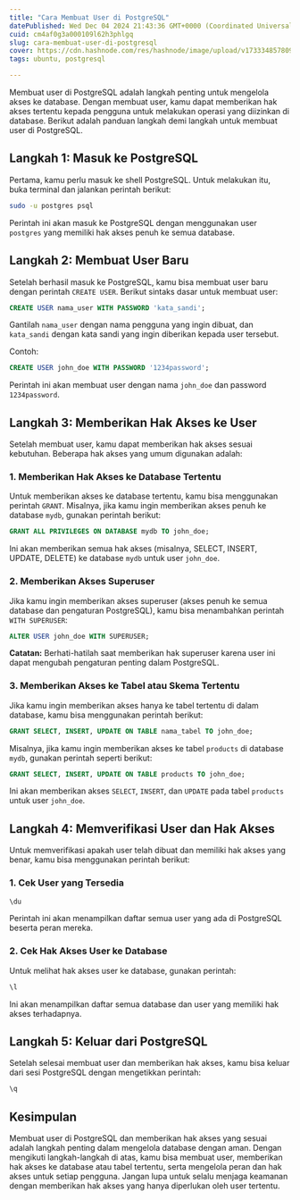 ```yaml
---
title: "Cara Membuat User di PostgreSQL"
datePublished: Wed Dec 04 2024 21:43:36 GMT+0000 (Coordinated Universal Time)
cuid: cm4af0g3a000109l62h3phlgq
slug: cara-membuat-user-di-postgresql
cover: https://cdn.hashnode.com/res/hashnode/image/upload/v1733348578093/98a472e6-7b0a-43ab-9e3e-6e308254d5a6.webp
tags: ubuntu, postgresql

---
```


Membuat user di PostgreSQL adalah langkah penting untuk mengelola akses ke database. Dengan membuat user, kamu dapat memberikan hak akses tertentu kepada pengguna untuk melakukan operasi yang diizinkan di database. Berikut adalah panduan langkah demi langkah untuk membuat user di PostgreSQL.

## Langkah 1: Masuk ke PostgreSQL

Pertama, kamu perlu masuk ke shell PostgreSQL. Untuk melakukan itu, buka terminal dan jalankan perintah berikut:

```bash
sudo -u postgres psql
```

Perintah ini akan masuk ke PostgreSQL dengan menggunakan user `postgres` yang memiliki hak akses penuh ke semua database.

## Langkah 2: Membuat User Baru

Setelah berhasil masuk ke PostgreSQL, kamu bisa membuat user baru dengan perintah `CREATE USER`. Berikut sintaks dasar untuk membuat user:

```sql
CREATE USER nama_user WITH PASSWORD 'kata_sandi';
```

Gantilah `nama_user` dengan nama pengguna yang ingin dibuat, dan `kata_sandi` dengan kata sandi yang ingin diberikan kepada user tersebut.

Contoh:

```sql
CREATE USER john_doe WITH PASSWORD '1234password';
```

Perintah ini akan membuat user dengan nama `john_doe` dan password `1234password`.

## Langkah 3: Memberikan Hak Akses ke User

Setelah membuat user, kamu dapat memberikan hak akses sesuai kebutuhan. Beberapa hak akses yang umum digunakan adalah:

### 1\. **Memberikan Hak Akses ke Database Tertentu**

Untuk memberikan akses ke database tertentu, kamu bisa menggunakan perintah `GRANT`. Misalnya, jika kamu ingin memberikan akses penuh ke database `mydb`, gunakan perintah berikut:

```sql
GRANT ALL PRIVILEGES ON DATABASE mydb TO john_doe;
```

Ini akan memberikan semua hak akses (misalnya, SELECT, INSERT, UPDATE, DELETE) ke database `mydb` untuk user `john_doe`.

### 2\. **Memberikan Akses Superuser**

Jika kamu ingin memberikan akses superuser (akses penuh ke semua database dan pengaturan PostgreSQL), kamu bisa menambahkan perintah `WITH SUPERUSER`:

```sql
ALTER USER john_doe WITH SUPERUSER;
```

**Catatan:** Berhati-hatilah saat memberikan hak superuser karena user ini dapat mengubah pengaturan penting dalam PostgreSQL.

### 3\. **Memberikan Akses ke Tabel atau Skema Tertentu**

Jika kamu ingin memberikan akses hanya ke tabel tertentu di dalam database, kamu bisa menggunakan perintah berikut:

```sql
GRANT SELECT, INSERT, UPDATE ON TABLE nama_tabel TO john_doe;
```

Misalnya, jika kamu ingin memberikan akses ke tabel `products` di database `mydb`, gunakan perintah seperti berikut:

```sql
GRANT SELECT, INSERT, UPDATE ON TABLE products TO john_doe;
```

Ini akan memberikan akses `SELECT`, `INSERT`, dan `UPDATE` pada tabel `products` untuk user `john_doe`.

## Langkah 4: Memverifikasi User dan Hak Akses

Untuk memverifikasi apakah user telah dibuat dan memiliki hak akses yang benar, kamu bisa menggunakan perintah berikut:

### 1\. **Cek User yang Tersedia**

```sql
\du
```

Perintah ini akan menampilkan daftar semua user yang ada di PostgreSQL beserta peran mereka.

### 2\. **Cek Hak Akses User ke Database**

Untuk melihat hak akses user ke database, gunakan perintah:

```sql
\l
```

Ini akan menampilkan daftar semua database dan user yang memiliki hak akses terhadapnya.

## Langkah 5: Keluar dari PostgreSQL

Setelah selesai membuat user dan memberikan hak akses, kamu bisa keluar dari sesi PostgreSQL dengan mengetikkan perintah:

```sql
\q
```

## Kesimpulan

Membuat user di PostgreSQL dan memberikan hak akses yang sesuai adalah langkah penting dalam mengelola database dengan aman. Dengan mengikuti langkah-langkah di atas, kamu bisa membuat user, memberikan hak akses ke database atau tabel tertentu, serta mengelola peran dan hak akses untuk setiap pengguna. Jangan lupa untuk selalu menjaga keamanan dengan memberikan hak akses yang hanya diperlukan oleh user tertentu.